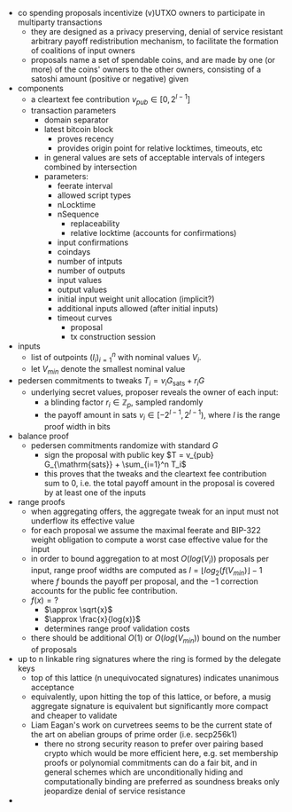 - co spending proposals incentivize (v)UTXO owners to participate in multiparty transactions
	- they are designed as a privacy preserving, denial of service resistant arbitrary payoff redistribution mechanism, to facilitate the formation of coalitions of input owners
	- proposals name a set of spendable coins, and are made by one (or more) of the coins' owners to the other owners, consisting of a satoshi amount (positive or negative) given
- components
	- a cleartext fee contribution $v_{pub} \in [0, 2^{l-1}]$
	- transaction parameters
		- domain separator
		- latest bitcoin block
			- proves recency
			- provides origin point for relative locktimes, timeouts, etc
		- in general values are sets of acceptable intervals of integers combined by intersection
		- parameters:
			- feerate interval
			- allowed script types
			- nLocktime
			- nSequence
				- replaceability
				- relative locktime (accounts for confirmations)
			- input confirmations
			- coindays
			- number of intputs
			- number of outputs
			- input values
			- output values
			- initial input weight unit allocation (implicit?)
			- additional inputs allowed (after initial inputs)
			- timeout curves
				- proposal
				- tx construction session
- inputs
	- list of outpoints $(I_i)_{i=1}^n$ with nominal values $V_i$.
	- let $V_{min}$ denote the smallest nominal value
- pedersen commitments to tweaks $T_i = v_i G_{\mathrm{sats}} + r_i G$
	- underlying secret values, proposer reveals the owner of each input:
		- a blinding factor $r_i \in \mathbb{Z}_p$, sampled randomly
		- the payoff amount in sats $v_i \in [-2^{l-1}, 2^{l-1})$, where $l$ is the range proof width in bits
- balance proof
	- pedersen commitments randomize with standard $G$
		- sign the proposal with public key $T = v_{pub} G_{\mathrm{sats}} + \sum_{i=1}^n T_i$
		- this proves that the tweaks and the cleartext fee contribution sum to 0, i.e. the total payoff amount in the proposal is covered by at least one of the inputs
- range proofs
	- when aggregating offers, the aggregate tweak for an input must not underflow its effective value
	- for each proposal we assume the maximal feerate and BIP-322 weight obligation to compute a worst case effective value for the input
	- in order to bound aggregation to at most $O(log(V_i))$ proposals per input, range proof widths are computed as $l = \lfloor log_2\left(f(V_{min}\right) \rfloor - 1$ where $f$ bounds the payoff per proposal, and the $-1$ correction accounts for the public fee contribution.
	- $f(x) = ?$
		- $\approx \sqrt{x}$
		- $\approx \frac{x}{log(x)}$
		- determines range proof validation costs
	- there should be additional $O(1)$ or $O(log(V_{min}))$ bound on the number of proposals
- up to n linkable ring signatures where the ring is formed by the delegate keys
	- top of this lattice (n unequivocated signatures) indicates unanimous acceptance
	- equivalently, upon hitting the top of this lattice, or before, a musig aggregate signature is equivalent but significantly more compact and cheaper to validate
	- Liam Eagan's work on curvetrees seems to be the current state of the art on abelian groups of prime order (i.e. secp256k1)
		- there no strong security reason to prefer over pairing based crypto which would be more efficient here, e.g. set membership proofs or polynomial commitments can do a fair bit, and in general schemes which are unconditionally hiding and computationally binding are preferred as soundness breaks only jeopardize denial of service resistance
-